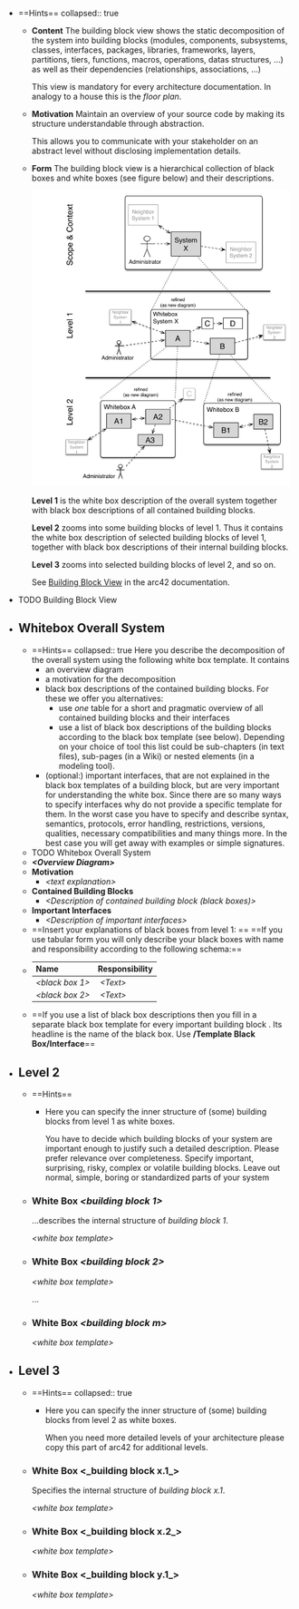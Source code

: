 - ==Hints==
  collapsed:: true
	- **Content**
	  The building block view shows the static decomposition of the system into building blocks (modules, components, subsystems, classes, interfaces, packages, libraries, frameworks, layers, partitions, tiers,
	  functions, macros, operations, datas structures, ...) as well as their dependencies (relationships, associations, ...)
	  
	  This view is mandatory for every architecture documentation. In analogy to a house this is the *floor plan*.
	- **Motivation**
	  Maintain an overview of your source code by making its structure understandable through abstraction.
	  
	  This allows you to communicate with your stakeholder on an abstract level without disclosing implementation details.
	- **Form**
	  The building block view is a hierarchical collection of black boxes and white boxes (see figure below) and their descriptions.
	  
	  ![Hierarchy of building blocks](images/05_building_blocks-EN.png)
	  
	  **Level 1** is the white box description of the overall system together with black box descriptions of all contained building blocks.
	  
	  **Level 2** zooms into some building blocks of level 1. Thus it contains the white box description of selected building blocks of level 1, together with black box descriptions of their internal building blocks.
	  
	  **Level 3** zooms into selected building blocks of level 2, and so on.
	  
	  See [Building Block View](https://docs.arc42.org/section-5/) in the arc42 documentation.
- TODO Building Block View
- ## Whitebox Overall System
	- ==Hints==
	  collapsed:: true
	  Here you describe the decomposition of the overall system using the following white box template. It contains
		- an overview diagram
		- a motivation for the decomposition
		- black box descriptions of the contained building blocks. For these we offer you alternatives:
			- use *one* table for a short and pragmatic overview of all   contained building blocks and their interfaces
			- use a list of black box descriptions of the building blocks   according to the black box template (see below). Depending on your choice of tool this list could be sub-chapters (in text
			    files), sub-pages (in a Wiki) or nested elements (in a modeling tool).
		- (optional:) important interfaces, that are not explained in the black box templates of a building block, but are very important for  understanding the white box. Since there are so many ways to specify  interfaces why do not provide a specific template for them. In the  worst case you have to specify and describe syntax, semantics,  protocols, error handling, restrictions, versions, qualities,  necessary compatibilities and many things more. In the best case you  will get away with examples or simple signatures.
	- TODO Whitebox Overall System
	- ***\<Overview Diagram>***
	- **Motivation**
		- *\<text explanation>*
	- **Contained Building Blocks**
		- *\<Description of contained building block (black boxes)>*
	- **Important Interfaces**
		- *\<Description of important interfaces>*
	- ==Insert your explanations of black boxes from level 1: ==
	  ==If you use tabular form you will only describe your black boxes with name and responsibility according to the following schema:==
	- | **Name**              | **Responsibility**                            |
	  |--------------------|------------------------------------|
	  | *\<black box 1>*      |  *\<Text>*                                    |
	  | *\<black box 2>*      |  *\<Text>*                                    |
	- ==If you use a list of black box descriptions then you fill in a separate black box template for every important building block . Its headline is the name of the black box. Use **/Template Black Box/Interface**==
- ## Level 2
	- ==Hints==
		- Here you can specify the inner structure of (some) building blocks from level 1 as white boxes.
		  
		  You have to decide which building blocks of your system are important enough to justify such a detailed description. Please prefer relevance over completeness. Specify important, surprising, risky, complex or volatile building blocks. Leave out normal, simple, boring or standardized parts of your system
	- ### White Box *\<building block 1>*
	  
	  ...describes the internal structure of *building block 1*.
	  
	  *\<white box template>*
	- ### White Box *\<building block 2>* 
	  
	  *\<white box template>*
	  
	  ...
	- ### White Box *\<building block m>*
	  
	  *\<white box template>*
- ## Level 3
	- ==Hints==
	  collapsed:: true
		- Here you can specify the inner structure of (some) building blocks from level 2 as white boxes.
		  
		  When you need more detailed levels of your architecture please copy this part of arc42 for additional levels.
	- ### White Box \<\_building block x.1\_\>
	  
	  Specifies the internal structure of *building block x.1*.
	  
	  *\<white box template>*
	- ### White Box \<\_building block x.2\_\> 
	  
	  *\<white box template>*
	- ### White Box \<\_building block y.1\_\> 
	  
	  *\<white box template>*